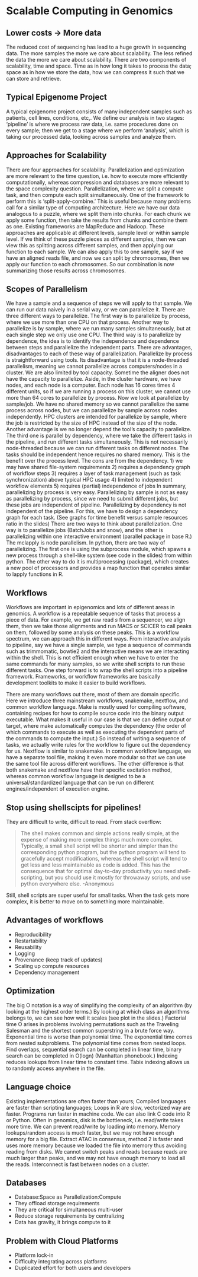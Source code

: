 # Scalable Computing in Genomics
## Lower costs → More data

The reduced cost of sequencing has lead to a huge growth in sequencing data. The more samples the more we care about scalability. The less refined the data the more we care about scalability. There are two components of scalability, time and space. Time as in how long it takes to process the data; space as in how we store the data, how we can compress it such that we can store and retrieve. 

## Typical Epigenome Project
A typical epigenome project consists of many independent samples such as patients, cell lines, conditions, etc,. We define our analysis in two stages: ‘pipeline’ is where we process raw data, i.e. same procedures done on every sample; then we get to a stage where we perform ‘analysis’, which is taking our processed data, looking across samples and analyze them. 

## Approaches for Scalability
There are four approaches for scalability. Parallelization and optimization are more relevant to the time question, i.e. how to execute more efficiently computationally, whereas compression and databases are more relevant to the space complexity question. 
Parallelization, where we split a compute task, and then compute each split simultaneously. One of the framework to perform this is ‘split-apply-combine.’ This is useful because many problems call for a similar type of computing architecture. Here we have our data analogous to a puzzle, where we split them into chunks.  For each chunk we apply some function, then take the results from chunks and combine them as one. Existing frameworks are MapReduce and Hadoop. These approaches are applicable at different levels, sample level or within sample level. If we think of these puzzle pieces as different samples, then we can view this as splitting across different samples, and then applying our function to each sample. We can also apply this to one sample, say if we have an aligned reads file, and now we can split by chromosomes, then we apply our function to each chromosomes. So our combination is now summarizing those results across chromosomes. 

## Scopes of Parallelism 
We have a sample and a sequence of steps we will apply to that sample. We can run our data naively in a serial way, or we can parallelize it. There are three different ways to parallelize. The first way is to parallelize by process, where we use more than one CPU on that process. Another way to parallelize is by sample, where we run many samples simultaneously, but at each single step we only use one CPU. The third way is to parallelize by dependence, the idea is to identify the independence and dependence between steps and parallelize the independent parts. 
There are advantages, disadvantages to each of these way of parallelization. 
Parallelize by process is straightforward using tools. Its disadvantage is that it is a node-threaded parallelism, meaning we cannot parallelize across computers/nodes in a cluster. We are also limited by tool capacity. Sometime the aligner does not have the capacity to parallelize. Aside, in the cluster hardware, we have nodes, and each node is a computer. Each node has 16 cores times 4 different units, so if we are running a process on this cluster, we cannot use more than 64 cores to parallelize by process. 
Now we look at parallelize by sample/job. We have no shared memory so we cannot parallelize the same process across nodes, but we can parallelize by sample across nodes independently. HPC clusters are intended for parallelize by sample, where the job is restricted by the size of HPC instead of the size of the node. Another advantage is we no longer depend the tool’s capacity to parallelize.
The third one is parallel by dependency, where we take the different tasks in the pipeline, and run different tasks simultaneously. This is not necessarily node-threaded because we can run different tasks on different nodes. The tasks should be independent hence requires no shared memory. This is the benefit over the process level. The cons are from the dependency.  1) we may have shared file-system requirements 2) requires a dependency graph of workflow steps 3) requires a layer of task management (such as task synchronization) above typical HPC usage 4) limited to independent workflow elements 5) requires (partial) independence of jobs
In summary, parallelizing by process is very easy. Parallelizing by sample is not as easy as parallelizing by process, since we need to submit different jobs, but these jobs are independent of pipeline. Parallelizing by dependency is not independent of the pipeline. For this, we have to design a dependency graph for each task. (See graphs for time benefit versus sample resources ratio in the slides)
There are two ways to think about parallelization. One way is to parallelize jobs (BatchJobs and snow), and the other is parallelizing within one interactive environment (parallel package in base R.) The mclapply is node parallelism. In python, there are two way of parallelizing. The first one is using the subprocess module, which spawns a new process through a shell-like system (see code in the slides) from within python. The other way to do it is multiprocessing (package), which creates a new pool of processors and provides a map function that operates similar to lapply functions in R.

## Workflows
Workflows are important in epigenomics and lots of different areas in genomics. A workflow is a repeatable sequence of tasks that process a piece of data. For example, we get raw read $s$ from a sequencer, we align them, then we take those alignments and run MACS or SCICER to call peaks on them, followed by some analysis on these peaks. This is a workflow spectrum, we can approach this in different ways. From interactive analysis to pipeline, say we have a single sample, we type a sequence of commands such as trimmomatic, bowtie2 and the interactive means we are interacting within the shell. This is not efficient enough when we have to enter the same commands for many samples, so we write shell scripts to run these different tasks. One step forward is to wrap the shell scripts into a pipeline framework. Frameworks, or workflow frameworks are basically development toolkits to make it easier to build workflows. 

There are many workflows out there, most of them are domain specific. Here we introduce three mainstream workflows, snakemake, nextflow, and common workflow language. Make is mostly used for compiling software, containing recipes for how to compile source code into the binary output executable. What makes it useful in our case is that we can define output or target, where make automatically computes the dependency (the order of which commands to execute as well as executing the dependent parts of the commands to compute the input.) So instead of writing a sequence of tasks, we actually write rules for the workflow to figure out the dependency for us. Nextflow is similar to snakemake. In common workflow language, we have a separate tool file, making it even more modular so that we can use the same tool file across different workflows. The other difference is that both snakemake and nextflow have their specific excitation method, whereas common workflow language is designed to be a universal/standardized language that can be run on different engines/independent of execution engine. 

## Stop using shellscipts for pipelines!
They are difficult to write, difficult to read. From stack overflow:

> The shell makes common and simple actions really simple, at the expense of making more complex things much more complex. Typically, a small shell script will be shorter and simpler than the corresponding python program, but the python program will tend to gracefully accept modifications, whereas the shell script will tend to get less and less maintainable as code is added. This has the consequence that for optimal day-to-day productivity you need shell-scripting, but you should use it mostly for throwaway scripts, and use python everywhere else. -Anonymous

Still, shell scripts are super useful for small tasks. When the task gets more complex, it is better to move on to something more maintainable.

## Advantages of workflows
- Reproducibility
- Restartability
- Reusability
- Logging
- Provenance (keep track of updates)
- Scaling up compute resources
- Dependency management

## Optimization
The big O notation is a way of simplifying the complexity of an algorithm (by looking at the highest order terms.) By looking at which class an algorithms belongs to, we can see how well it scales (see plot in the slides.) Factorial time O arises in problems involving permutations such as the Traveling Salesman and the shortest common superstring in a brute force way. Exponential time is worse than polynomial time. The exponential time comes from nested subproblems. The polynomial time comes from nested loops. Find overlaps, sequential search can be completed in linear time, binary search can be completed in O(logn) (Manhattan phonebook.) Indexing reduces lookups from linear time to constant time. Tabix indexing allows us to randomly access anywhere in the file.

## Language choice
Existing implementations are often faster than yours; Compiled languages are faster than scripting languages; Loops in R are slow, vectorized way are faster. Programs run faster in machine code. We can also link C code into R or Python. Often in genomics, disk is the bottleneck, i.e. read/write takes more time. We can prevent read/write by loading into memory. Memory lookups/random access is much faster, but we may not have enough memory for a big file. Extract ATAC in consensus, method 2 is faster and uses more memory because we loaded the file into memory thus avoiding reading from disks. We cannot switch peaks and reads because reads are much larger than peaks, and we may not have enough memory to load all the reads. Interconnect is fast between nodes on a cluster. 

## Databases
- Database:Space as Parallelization:Compute
- They offload storage requirements
- They are critical for simultaneous multi-user
- Reduce storage requirements by centralizing
- Data has gravity, it brings compute to it

## Problem with Cloud Platforms
- Platform lock-in
- Difficulty integrating across platforms
- Duplicated effort for both users and developers

